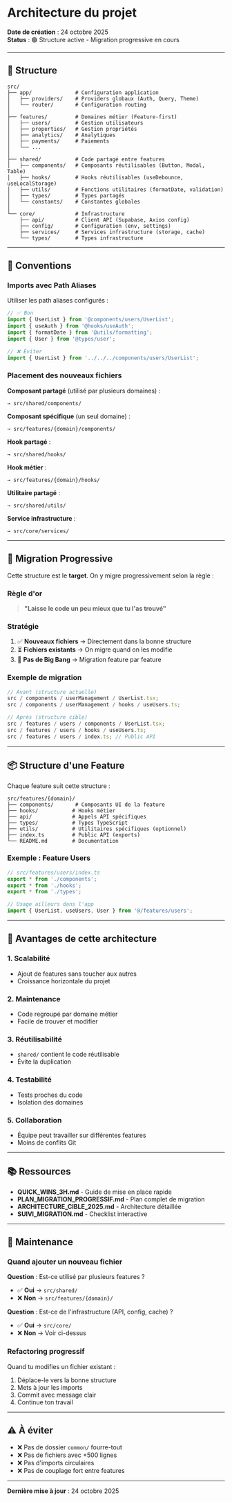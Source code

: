 # Architecture du projet

**Date de création** : 24 octobre 2025  
**Status** : 🟢 Structure active - Migration progressive en cours

---

## 📁 Structure

```
src/
├── app/              # Configuration application
│   ├── providers/    # Providers globaux (Auth, Query, Theme)
│   └── router/       # Configuration routing
│
├── features/         # Domaines métier (Feature-first)
│   ├── users/        # Gestion utilisateurs
│   ├── properties/   # Gestion propriétés
│   ├── analytics/    # Analytiques
│   ├── payments/     # Paiements
│   └── ...
│
├── shared/           # Code partagé entre features
│   ├── components/   # Composants réutilisables (Button, Modal, Table)
│   ├── hooks/        # Hooks réutilisables (useDebounce, useLocalStorage)
│   ├── utils/        # Fonctions utilitaires (formatDate, validation)
│   ├── types/        # Types partagés
│   └── constants/    # Constantes globales
│
└── core/             # Infrastructure
    ├── api/          # Client API (Supabase, Axios config)
    ├── config/       # Configuration (env, settings)
    ├── services/     # Services infrastructure (storage, cache)
    └── types/        # Types infrastructure
```

---

## 🎯 Conventions

### Imports avec Path Aliases

Utiliser les path aliases configurés :

```typescript
// ✅ Bon
import { UserList } from '@components/users/UserList';
import { useAuth } from '@hooks/useAuth';
import { formatDate } from '@utils/formatting';
import { User } from '@types/user';

// ❌ Éviter
import { UserList } from '../../../components/users/UserList';
```

### Placement des nouveaux fichiers

**Composant partagé** (utilisé par plusieurs domaines) :

```
→ src/shared/components/
```

**Composant spécifique** (un seul domaine) :

```
→ src/features/{domain}/components/
```

**Hook partagé** :

```
→ src/shared/hooks/
```

**Hook métier** :

```
→ src/features/{domain}/hooks/
```

**Utilitaire partagé** :

```
→ src/shared/utils/
```

**Service infrastructure** :

```
→ src/core/services/
```

---

## 🔄 Migration Progressive

Cette structure est le **target**. On y migre progressivement selon la règle :

### Règle d'or

> **"Laisse le code un peu mieux que tu l'as trouvé"**

### Stratégie

1. ✅ **Nouveaux fichiers** → Directement dans la bonne structure
2. ⏳ **Fichiers existants** → On migre quand on les modifie
3. 🎯 **Pas de Big Bang** → Migration feature par feature

### Exemple de migration

```typescript
// Avant (structure actuelle)
src / components / userManagement / UserList.tsx;
src / components / userManagement / hooks / useUsers.ts;

// Après (structure cible)
src / features / users / components / UserList.tsx;
src / features / users / hooks / useUsers.ts;
src / features / users / index.ts; // Public API
```

---

## 📦 Structure d'une Feature

Chaque feature suit cette structure :

```
src/features/{domain}/
├── components/       # Composants UI de la feature
├── hooks/           # Hooks métier
├── api/             # Appels API spécifiques
├── types/           # Types TypeScript
├── utils/           # Utilitaires spécifiques (optionnel)
├── index.ts         # Public API (exports)
└── README.md        # Documentation
```

### Exemple : Feature Users

```typescript
// src/features/users/index.ts
export * from './components';
export * from './hooks';
export * from './types';

// Usage ailleurs dans l'app
import { UserList, useUsers, User } from '@/features/users';
```

---

## 🚀 Avantages de cette architecture

### 1. **Scalabilité**

- Ajout de features sans toucher aux autres
- Croissance horizontale du projet

### 2. **Maintenance**

- Code regroupé par domaine métier
- Facile de trouver et modifier

### 3. **Réutilisabilité**

- `shared/` contient le code réutilisable
- Évite la duplication

### 4. **Testabilité**

- Tests proches du code
- Isolation des domaines

### 5. **Collaboration**

- Équipe peut travailler sur différentes features
- Moins de conflits Git

---

## 📚 Ressources

- **QUICK_WINS_3H.md** - Guide de mise en place rapide
- **PLAN_MIGRATION_PROGRESSIF.md** - Plan complet de migration
- **ARCHITECTURE_CIBLE_2025.md** - Architecture détaillée
- **SUIVI_MIGRATION.md** - Checklist interactive

---

## 🔧 Maintenance

### Quand ajouter un nouveau fichier

**Question** : Est-ce utilisé par plusieurs features ?

- ✅ **Oui** → `src/shared/`
- ❌ **Non** → `src/features/{domain}/`

**Question** : Est-ce de l'infrastructure (API, config, cache) ?

- ✅ **Oui** → `src/core/`
- ❌ **Non** → Voir ci-dessus

### Refactoring progressif

Quand tu modifies un fichier existant :

1. Déplace-le vers la bonne structure
2. Mets à jour les imports
3. Commit avec message clair
4. Continue ton travail

---

## ⚠️ À éviter

- ❌ Pas de dossier `common/` fourre-tout
- ❌ Pas de fichiers avec +500 lignes
- ❌ Pas d'imports circulaires
- ❌ Pas de couplage fort entre features

---

**Dernière mise à jour** : 24 octobre 2025
